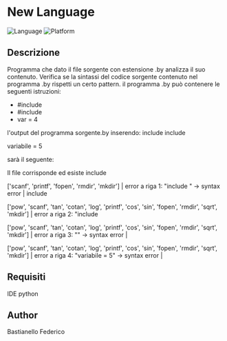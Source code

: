 # New Language

![Language](https://img.shields.io/badge/Spellcheck-Pass-green?style=flat)
![Platform](https://img.shields.io/badge/OS%20platform%20supported-Windows-blue?style=flat)

## Descrizione

Programma che dato il file sorgente con estensione .by analizza il suo contenuto. 
Verifica se la sintassi del codice sorgente contenuto nel programma .by rispetti un certo pattern.
il programma .by può contenere le seguenti istruzioni:

- #include <fio> 
- #include <math>
- var = 4

l'output del programma sorgente.by inserendo:
include <fio>
include <math>

variabile = 5

sarà il seguente:


Il file corrisponde ed esiste
include <fio>

['scanf', 'printf', 'fopen', 'rmdir', 'mkdir']
| error a riga 1: "include <fio>" -> syntax error |
include <math>

['pow', 'scanf', 'tan', 'cotan', 'log', 'printf', 'cos', 'sin', 'fopen', 'rmdir', 'sqrt', 'mkdir']
| error a riga 2: "include <math>" -> syntax error |

['pow', 'scanf', 'tan', 'cotan', 'log', 'printf', 'cos', 'sin', 'fopen', 'rmdir', 'sqrt', 'mkdir']
| error a riga 3: "" -> syntax error |

['pow', 'scanf', 'tan', 'cotan', 'log', 'printf', 'cos', 'sin', 'fopen', 'rmdir', 'sqrt', 'mkdir']
| error a riga 4: "variabile = 5" -> syntax error |
## Requisiti

IDE python

## Author

Bastianello Federico
